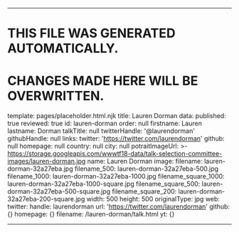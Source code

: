 ----

# THIS FILE WAS GENERATED AUTOMATICALLY.
# CHANGES MADE HERE WILL BE OVERWRITTEN.

template: pages/placeholder.html.njk
title: Lauren Dorman
data:
  published: true
  reviewed: true
  id: lauren-dorman
  order: null
  firstname: Lauren
  lastname: Dorman
  talkTitle: null
  twitterHandle: '@laurendorman'
  githubHandle: null
  links:
    twitter: 'https://twitter.com/laurendorman'
    github: null
    homepage: null
  country: null
  city: null
  potraitImageUrl: >-
    https://storage.googleapis.com/wwwtf18-data/talk-selection-committee-images/lauren-dorman.jpg
  name: Lauren Dorman
  image:
    filename: lauren-dorman-32a27eba.jpg
    filename_500: lauren-dorman-32a27eba-500.jpg
    filename_1000: lauren-dorman-32a27eba-1000.jpg
    filename_square_1000: lauren-dorman-32a27eba-1000-square.jpg
    filename_square_500: lauren-dorman-32a27eba-500-square.jpg
    filename_square_200: lauren-dorman-32a27eba-200-square.jpg
    width: 500
    height: 500
    originalType: jpg
  web:
    twitter:
      handle: laurendorman
      url: 'https://twitter.com/laurendorman'
    github: {}
    homepage: {}
filename: /lauren-dorman/talk.html
yt: {}

----

 